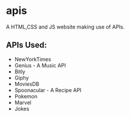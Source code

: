 # apis
A HTML,CSS and JS website making use of APIs.

 ## APIs Used:
 - NewYorkTimes 
 - Genius - A Music API
 - Bitly 
 - Giphy
 - MoviesDB 
 - Spoonacular - A Recipe API
 - Pokemon
 - Marvel
 - Jokes
